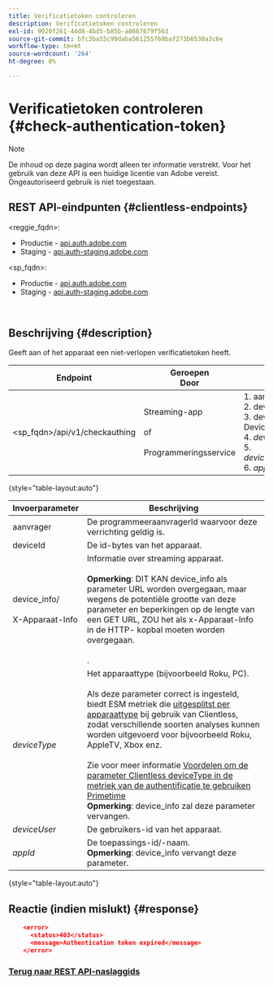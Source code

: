 ```yaml
---
title: Verificatietoken controleren
description: Verificatietoken controleren
exl-id: 9020f261-44d8-4bd5-b85b-a8667679f563
source-git-commit: bfc3ba55c99daba561255760baf273b6538a3c6e
workflow-type: tm+mt
source-wordcount: '264'
ht-degree: 0%

---
```


# Verificatietoken controleren {#check-authentication-token}

>[!NOTE]
>
>De inhoud op deze pagina wordt alleen ter informatie verstrekt. Voor het gebruik van deze API is een huidige licentie van Adobe vereist. Ongeautoriseerd gebruik is niet toegestaan.

## REST API-eindpunten {#clientless-endpoints}

&lt;reggie_fqdn>:

* Productie - [api.auth.adobe.com](http://api.auth.adobe.com/)
* Staging - [api.auth-staging.adobe.com](http://api.auth-staging.adobe.com/)

&lt;sp_fqdn>:

* Productie - [api.auth.adobe.com](http://api.auth.adobe.com/)
* Staging - [api.auth-staging.adobe.com](http://api.auth-staging.adobe.com/)

</br>

## Beschrijving {#description}

Geeft aan of het apparaat een niet-verlopen verificatietoken heeft.

| Endpoint | Geroepen  </br>Door | Invoer   </br>Params | HTTP  </br>Methode | Antwoord | HTTP  </br>Antwoord |
| --- | --- | --- | --- | --- | --- |
| &lt;sp_fqdn>/api/v1/checkauthing | Streaming-app</br></br>of</br></br>Programmeringsservice | 1. aanvrager (verplicht)</br>2.  deviceId (verplicht)</br>3.  device_info/X-Device-Info (verplicht)</br>4.  _deviceType_ </br>5.  _deviceUser_ (Afgekeurd)</br>6.  _appId_ (Afgekeurd) | GET | XML of JSON met foutdetails als dit mislukt. | 200 - Succes   </br>403 - Geen succes |

{style="table-layout:auto"}


| Invoerparameter | Beschrijving |
| --- | --- |
| aanvrager | De programmeeraanvragerId waarvoor deze verrichting geldig is. |
| deviceId | De id-bytes van het apparaat. |
| device_info/</br></br>X-Apparaat-Info | Informatie over streaming apparaat.</br></br>**Opmerking**: DIT KAN device_info als parameter URL worden overgegaan, maar wegens de potentiële grootte van deze parameter en beperkingen op de lengte van een GET URL, ZOU het als x-Apparaat-Info in de HTTP- kopbal moeten worden overgegaan. </br></br><!--See the full details in [Passing Device and Connection Information](http://tve.helpdocsonline.com/passing-device-information)(/help/authentication/passing-client-information-device-connection-and-application.md)-->. |
| _deviceType_ | Het apparaattype (bijvoorbeeld Roku, PC).</br></br>Als deze parameter correct is ingesteld, biedt ESM metriek die [uitgesplitst per apparaattype](/help/authentication/entitlement-service-monitoring-overview.md#clientless_device_type) bij gebruik van Clientless, zodat verschillende soorten analyses kunnen worden uitgevoerd voor bijvoorbeeld Roku, AppleTV, Xbox enz.</br></br>Zie voor meer informatie [Voordelen om de parameter Clientless deviceType in de metriek van de authentificatie te gebruiken Primetime ](/help/authentication/benefits-of-using-the-clientless-devicetype-parameter-in-pass-metrics.md)</br>**Opmerking**: device_info zal deze parameter vervangen. |
| _deviceUser_ | De gebruikers-id van het apparaat. |
| _appId_ | De toepassings-id/-naam.</br>**Opmerking**: device_info vervangt deze parameter. |

{style="table-layout:auto"}


## Reactie (indien mislukt) {#response}

```JSON
    <error>
      <status>403</status>
      <message>Authentication token expired</message>
    </error>
```

### [Terug naar REST API-naslaggids](/help/authentication/rest-api-reference.md)
